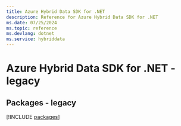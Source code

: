 ```yaml
---
title: Azure Hybrid Data SDK for .NET
description: Reference for Azure Hybrid Data SDK for .NET
ms.date: 07/25/2024
ms.topic: reference
ms.devlang: dotnet
ms.service: hybriddata
---
```

# Azure Hybrid Data SDK for .NET - legacy
## Packages - legacy
[!INCLUDE [packages](hybrid-data-index.md)]